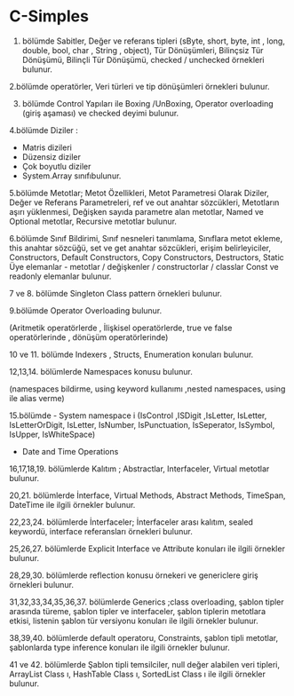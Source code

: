 # C-Simples

1. bölümde Sabitler, Değer ve referans tipleri (sByte, short, byte, int , long, double, bool,  char , String , object), Tür Dönüşümleri,
Bilinçsiz Tür Dönüşümü, Bilinçli Tür Dönüşümü, checked / unchecked örnekleri bulunur.

2.bölümde  operatörler, Veri türleri ve tip dönüşümleri örnekleri bulunur.

3. bölümde Control Yapıları ile Boxing /UnBoxing, Operator overloading (giriş aşaması) ve checked deyimi bulunur.

4.bölümde Diziler :
- Matris dizileri
- Düzensiz diziler
- Çok boyutlu diziler
- System.Array sınıfıbulunur.

5.bölümde Metotlar; Metot Özellikleri, Metot Parametresi Olarak Diziler, Değer ve Referans Parametreleri, ref ve out anahtar sözcükleri,
Metotların aşırı yüklenmesi, Değişken sayıda parametre alan metotlar, Named ve Optional metotlar, Recursive metotlar bulunur.

6.bölümde Sınıf Bildirimi, Sınıf nesneleri tanımlama, Sınıflara metot ekleme, this anahtar sözcüğü, set ve get anahtar sözcükleri,
erişim belirleyiciler, Constructors, Default Constructors, Copy Constructors, Destructors, Static Üye elemanlar - metotlar / değişkenler / constructorlar / classlar
Const ve readonly elemanlar bulunur.

7 ve 8. bölümde Singleton Class pattern örnekleri bulunur.

9.bölümde Operator Overloading bulunur.
 
(Aritmetik operatörlerde , İlişkisel operatörlerde, true ve false operatörlerinde , dönüşüm operatörlerinde)

10 ve 11. bölümde Indexers , Structs, Enumeration konuları bulunur.

12,13,14. bölümlerde Namespaces konusu bulunur.
 
(namespaces bildirme, using keyword kullanımı ,nested namespaces, using ile alias verme)

15.bölümde - System namespace i (IsControl ,ISDigit ,IsLetter, IsLetter, IsLetterOrDigit, IsLetter, IsNumber, IsPunctuation, IsSeperator, IsSymbol, IsUpper, IsWhiteSpace)
 
- Date and Time Operations

16,17,18,19. bölümlerde Kalıtım ; Abstractlar, Interfaceler, Virtual metotlar bulunur.

20,21. bölümlerde İnterface, Virtual Methods, Abstract Methods, TimeSpan, DateTime ile ilgili örnekler bulunur.

22,23,24. bölümlerde İnterfaceler; İnterfaceler arası kalıtım,  sealed keywordü, interface referansları örnekleri bulunur.

25,26,27. bölümlerde Explicit Interface ve Attribute konuları ile ilgili örnekler bulunur.

28,29,30. bölümlerde reflection konusu örnekeri ve genericlere giriş örnekleri bulunur.

31,32,33,34,35,36,37. bölümlerde Generics ;class overloading, şablon tipler arasında türeme, şablon tipler ve interfaceler, şablon
tiplerin metotlara etkisi, listenin şablon tür versiyonu konuları ile ilgili örnekler bulunur.

38,39,40. bölümlerde default operatoru, Constraints, şablon tipli metotlar, şablonlarda type inference konuları ile ilgili örnekler 
bulunur.

41 ve 42. bölümlerde Şablon tipli temsilciler, null değer alabilen veri tipleri, ArrayList Class ı, HashTable Class ı, 
SortedList Class ı ile ilgili örnekler bulunur.
